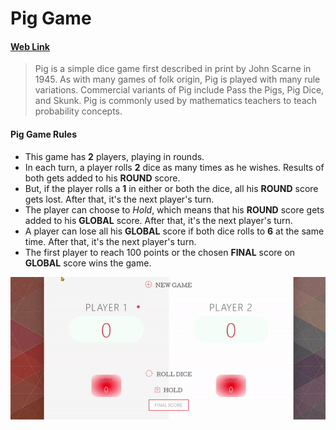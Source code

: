 # Pig Game 

#### [Web Link](https://mclods.github.io/JavaScript-Pig-Game/)

> Pig is a simple dice game first described in print by John Scarne in 1945. As with many games of folk origin, Pig is played with many rule variations. Commercial variants of Pig include Pass the Pigs, Pig Dice, and Skunk. Pig is commonly used by mathematics teachers to teach probability concepts.

#### Pig Game Rules

* This game has __2__ players, playing in rounds.
* In each turn, a player rolls __2__ dice as many times as he wishes. Results of both gets added to his __ROUND__ score.
* But, if the player rolls a __1__ in either or both the dice, all his __ROUND__ score gets lost. After that, it's the next player's turn.
* The player can choose to _Hold_, which means that his __ROUND__ score gets added to his __GLOBAL__ score. After that, it's the next player's turn.
* A player can lose all his __GLOBAL__ score if both dice rolls to __6__ at the same time. After that, it's the next player's turn.
* The first player to reach 100 points or the chosen __FINAL__ score on __GLOBAL__ score wins the game.

![Game Image](image.gif)
